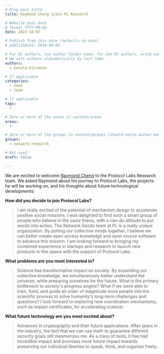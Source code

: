 ```yaml
---
# Blog post title
title: Raymond Cheng joins PL Research

# Website post date
# format YYYY-MM-DD
date: 2022-10-07

# Publish from this date (defaults to date)
# publishDate: 2019-09-03

# For PL authors, use author folder name; for non-PL authors, write name as in paper within ""
# We sort authors alphabetically by last name
authors:
  - karola-kirsanow

# If applicable
categories:
  - news
  - team

# If applicable
tags:
  -

# Zero or more of the areas in content/areas
areas:
  -

# Zero or more of the groups in content/groups (should match author membership)
groups:
  - network-research

# Not used
draft: false

---
```


We are excited to welcome [Raymond Cheng](/authors/raymond-cheng) to the Protocol Labs Research team.
We asked Raymond about his journey to Protocol Labs, the projects he will be working on, and his thoughts about future technological developments:

**How did you decide to join Protocol Labs?**

> I am really excited of the potential of mechanism design to accelerate positive social missions. I was delighted to find such a smart group of people who believe in the same thesis, with a can-do attitude to put words into action. The Network Goods team at PL is a really unique organization. By putting our collective minds together, I believe we can better create open access knowledge and open source software to advance this mission. I am looking forward to bringing my combined experience in startups and research to launch new products in this space with the support of Protocol Labs.

**What problems are you most interested in?**

> Science has transformative impact on society. By expanding our collective knowledge, we simultaneously better understand the universe, while preparing ourselves for the future. What is the primary bottleneck to society's progress engine? What if we were able to train, fund, and guide an order of magnitude more people into the scientific process to solve humanity's long-term challenges and questions? I look forward to exploring new coordination mechanisms, such as impact certificates, for accelerating science. 

**What future technology are you most excited about?**

> Advances in cryptography and their future applications. After years in the industry, the fact that we can use math to guarantee different security goals still mesmerizes me. As a class of tools, it has had incredible impact and promises more future impact towards preserving our individual liberties to speak, think, and organize freely.
